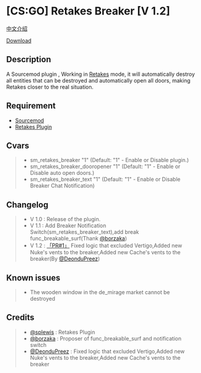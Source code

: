 [CS:GO] Retakes Breaker [V 1.2]
===================

[中文介绍](https://github.com/RoyZ-CSGO/Retakes_Breaker/blob/master/readme-zh-CN.md)


[Download](https://github.com/RoyZ-CSGO/Retakes_Breaker/releases/latest)


Description
-------------
A Sourcemod plugin , Working in [Retakes](https://github.com/splewis/csgo-retakes) mode, it will automatically destroy all entities that can be destroyed and automatically open all doors, making Retakes closer to the real situation.

Requirement
-------------
- [Sourcemod](https://github.com/alliedmodders/sourcemod)
- [Retakes Plugin](https://github.com/splewis/csgo-retakes)

Cvars
-------------
> - sm_retakes_breaker "1" (Default: "1" - Enable or Disable plugin.)
> - sm_retakes_breaker_dooropener "1" (Default: "1" - Enable or Disable auto open doors.)
> - sm_retakes_breaker_text "1" (Default: "1" - Enable or Disable Breaker Chat Notification)

Changelog
-------------
> - V 1.0 : Release of the plugin.
> - V 1.1 : Add Breaker Notification Switch(sm_retakes_breaker_text),add break func_breakable_surf(Thank [@borzaka](https://forums.alliedmods.net/member.php?u=300959))
> - V 1.2 : [「PR#1」](https://github.com/RoyZ-CSGO/Retakes_Breaker/pull/1) Fixed logic that excluded Vertigo,Added new Nuke's vents to the breaker,Added new Cache's vents to the breaker(By [@DeonduPreez](https://github.com/DeonduPreez))

Known issues
-------------
> - The wooden window in the de_mirage market cannot be destroyed

Credits
-------------
> - [@splewis](https://github.com/splewis) : Retakes Plugin
> - [@borzaka](https://forums.alliedmods.net/member.php?u=300959) : Proposer of func_breakable_surf and notification switch
> -  [@DeonduPreez](https://github.com/DeonduPreez) : Fixed logic that excluded Vertigo,Added new Nuke's vents to the breaker,Added new Cache's vents to the breaker
